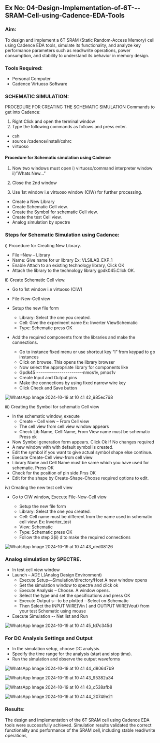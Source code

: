 ## Ex No: 04-Design-Implementation-of-6T---SRAM-Cell-using-Cadence-EDA-Tools 

### Aim:
To design and implement a 6T SRAM (Static Random-Access Memory) cell using Cadence EDA tools, simulate its functionality, and analyze key performance parameters such as read/write operations, power consumption, and stability to understand its behavior in memory design.

### Tools Required:
- Personal Computer
- Cadence Virtuoso Software
        
### SCHEMATIC SIMULATION:
PROCEDURE FOR CREATING THE SCHEMATIC SIMULATION
Commands to get into Cadence:

1.	Right Click and open the terminal window
2.	Type the following commands as follows and press enter.
  - csh
  - source /cadence/install/cshrc
  - virtuoso
#### Procedure for Schematic simulation using Cadence
  
  1.	Now two windows must open
        i) virtuoso/command interpreter window
        ii)”Whats New…”
    	
  2.	Close the 2nd window
  3.	Use 1st window i.e virtuoso window (CIW) for further processing.
     
- Create a New Library
- Create Schematic Cell view.
- Create the Symbol for schematic Cell view.
- Create the test Cell view.
- Analog simulation by spectre

### Steps for Schematic Simulation using Cadence:

i)	Procedure for Creating New Library.
- File –New – Library
- Name: Give name for ur library Ex: VLSILAB_EXP_1
- Enable Attach to an existing technology library, Click OK
- Attach the library to the technology library gpdk045.Click OK.
  
ii)	Create Schematic Cell view.
-	Go to 1st window i.e virtuoso (CIW)
-	File-New-Cell view
-	Setup the new file form
      +	Library: Select the one you created.
      +	Cell: Give the experiment name Ex: Inverter ViewSchematic
      +	Type: Schematic press OK

        
-	Add the required components from the libraries and make the connections.
      +	Go to instance fixed menu or use shortcut key “I” from keypad to go instances
      +	Click on browse. This opens the library browser
      +	Now select the appropriate library for components like 
      +	Gpdk45 ------------------------nmos1v, pmos1v
      +	Create Input and Output pins
      +	Make the connections by using fixed narrow wire key
      +	Click Check and Save button

![WhatsApp Image 2024-10-19 at 10 41 42_985ec768](https://github.com/user-attachments/assets/b62f5f33-a6bc-4f59-8ad6-89c950149c5b)
 
 iii)	Creating the Symbol for schematic Cell view

-    In the schematic window, execute 
      +	Create – Cell view – From Cell view
      +	The cell view from cell view window appears
      +	Check Lib Name, Cell Name, From View name must be schematic Press ok        
- Now Symbol generation form appears. Click Ok If No changes required
- A new window with with default symbol is created.
- Edit the symbol if you want to give actual symbol shape else continue.
- Execute Create-Cell view-from cell view
- Library Name and Cell Name must be same which you have used for schematic. Press OK
- Check for the position of pin side.Prss OK
- Edit for the shape by Create-Shape-Choose required options to edit.

 
 iv)	Creating the new test cell view
- Go to CIW window, Execute File-New-Cell view
  
   +	Setup the new file form
   +	Library: Select the one you created.
   +	Cell: Cell name must be different from the name used in schematic cell view. Ex: Inverter_test
   +	View: Schematic
   +	Type: Schematic press OK
   +	Follow the step 3(ii) d to make the required connections

 ![WhatsApp Image 2024-10-19 at 10 41 43_ded08126](https://github.com/user-attachments/assets/77a7caea-2d31-4a7a-8878-92c23fdb5fa3)

### Analog simulation by SPECTRE.
- In test cell view window
- Launch – ADE L(Analog Design Environment)
  + Execute Setup—Simulation/directory/Host A new window opens
  + Set the simulation window to spectre and click ok
  + Execute Analysis – Choose. A window opens.
  + Select the type and set the specifications and press OK
  + Execute Output s—to be plotted – Select on Schematic
  + Then Select the INPUT WIRE(Vin ) and OUTPUT WIRE(Vout) from your test Schematic using mouse
-	Execute Simulation -- Net list and Run

![WhatsApp Image 2024-10-19 at 10 41 45_fd7c345d](https://github.com/user-attachments/assets/046b9c2b-e174-411d-9c56-b434934fa7f2)

### For DC Analysis Settings and Output
  - In the simulation setup, choose DC analysis.
  - Specify the time range for the analysis (start and stop time).
  - Run the simulation and observe the output waveforms
    
![WhatsApp Image 2024-10-19 at 10 41 44_d80647b9](https://github.com/user-attachments/assets/ca5dce75-3c3c-4fc2-a1f4-18d82d596ec2)


![WhatsApp Image 2024-10-19 at 10 41 43_95382a34](https://github.com/user-attachments/assets/d71dac0f-6462-44f1-a76c-a48cb3c70b6c)

![WhatsApp Image 2024-10-19 at 10 41 43_c538afb8](https://github.com/user-attachments/assets/b2da578d-dc7d-478a-ac4e-49df76034d9d)

![WhatsApp Image 2024-10-19 at 10 41 44_20749e21](https://github.com/user-attachments/assets/2fe7ad15-e5f5-45a3-9e99-a410875c4d7f)


### Results:
The design and implementation of the 6T SRAM cell using Cadence EDA tools were successfully achieved. Simulation results validated the correct functionality and performance of the SRAM cell, including stable read/write operations,


